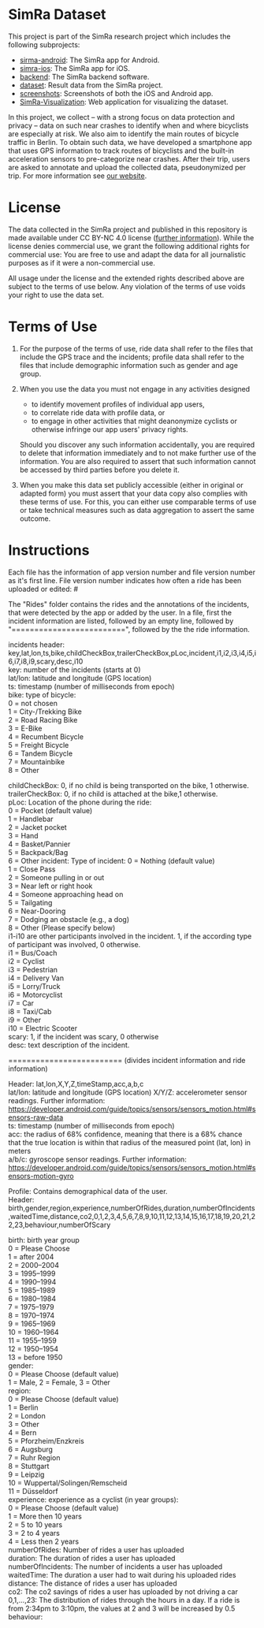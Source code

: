 # SimRa Dataset

This project is part of the SimRa research project which includes the following subprojects:
- [sirma-android](https://github.com/simra-project/simra-android/): The SimRa app for Android.
- [simra-ios](https://github.com/simra-project/simra-ios): The SimRa app for iOS.
- [backend](https://github.com/simra-project/backend): The SimRa backend software.
- [dataset](https://github.com/simra-project/dataset): Result data from the SimRa project.
- [screenshots](https://github.com/simra-project/screenshots): Screenshots of both the iOS and Android app.
- [SimRa-Visualization](https://github.com/simra-project/SimRa-Visualization): Web application for visualizing the dataset.

In this project, we collect – with a strong focus on data protection and privacy – data on such near crashes to identify when and where bicyclists are especially at risk. We also aim to identify the main routes of bicycle traffic in Berlin. To obtain such data, we have developed a smartphone app that uses GPS information to track routes of bicyclists and the built-in acceleration sensors to pre-categorize near crashes. After their trip, users are asked to annotate and upload the collected data, pseudonymized per trip.
For more information see [our website](https://www.digital-future.berlin/en/research/projects/simra/).

# License
The data collected in the SimRa project and published in this repository is made available under CC BY-NC 4.0 license ([further information](https://creativecommons.org/licenses/by-nc/4.0/)).
While the license denies commercial use, we grant the following additional rights for commercial use:
You are free to use and adapt the data for all journalistic purposes as if it were a non-commercial use.

All usage under the license and the extended rights described above are subject to the terms of use below. Any violation of the terms of use voids your right to use the data set.

# Terms of Use
1. For the purpose of the terms of use, ride data shall refer to the files that include the GPS trace and the incidents; profile data shall refer to the files that include demographic information such as gender and age group.
2. When you use the data you must not engage in any activities designed
   * to identify movement profiles of individual app users,
   * to correlate ride data with profile data, or
   * to engage in other activities that might deanonymize cyclists or otherwise infringe our app users' privacy rights.

   Should you discover any such information accidentally, you are required to delete that information immediately and to not make further use of the information. You are also required to assert that such information cannot be accessed by third parties before you delete it.

3. When you make this data set publicly accessible (either in original or adapted form) you must assert that your data copy also complies with these terms of use. For this, you can either use comparable terms of use or take technical measures such as data aggregation to assert the same outcome.

# Instructions
Each file has the information of app version number and file version number as it's first line. File version number indicates how often a ride has been 
uploaded or edited: <app version>#<file version>

The "Rides" folder contains the rides and the annotations of the incidents, that were detected by the app or added by the user. In a file, first the incident information are listed, followed by an empty line, followed by "=========================", followed by the the ride information.

incidents header: key,lat,lon,ts,bike,childCheckBox,trailerCheckBox,pLoc,incident,i1,i2,i3,i4,i5,i6,i7,i8,i9,scary,desc,i10  
key: number of the incidents (starts at 0)  
lat/lon: latitude and longitude (GPS location)  
ts: timestamp (number of milliseconds from epoch)  
bike: type of bicycle:  
              0 = not chosen  
              1 = City-/Trekking Bike  
              2 = Road Racing Bike  
              3 = E-Bike  
              4 = Recumbent Bicycle  
              5 = Freight Bicycle  
              6 = Tandem Bicycle  
              7 = Mountainbike  
              8 = Other  

childCheckBox: 0, if no child is being transported on the bike, 1 otherwise.  
trailerCheckBox: 0, if no child is attached at the bike,1 otherwise.  
pLoc: Location of the phone during the ride:  
              0 = Pocket (default value)  
              1 = Handlebar  
              2 = Jacket pocket  
              3 = Hand  
              4 = Basket/Pannier  
              5 = Backpack/Bag  
              6 = Other 
incident: Type of incident:
              0 = Nothing (default value)  
              1 = Close Pass  
              2 = Someone pulling in or out  
              3 = Near left or right hook  
              4 = Someone approaching head on  
              5 = Tailgating  
              6 = Near-Dooring  
              7 = Dodging an obstacle (e.g., a dog)  
              8 = Other (Please specify below)  
i1-i10 are other participants involved in the incident. 1, if the according type of participant was involved, 0 otherwise.  
              i1 = Bus/Coach  
              i2 = Cyclist  
              i3 = Pedestrian  
              i4 = Delivery Van  
              i5 = Lorry/Truck  
              i6 = Motorcyclist  
              i7 = Car  
              i8 = Taxi/Cab  
              i9 = Other  
	      i10 = Electric Scooter  
scary: 1, if the incident was scary, 0 otherwise  
desc: text description of the incident.  

========================= (divides incident information and ride information)  

Header: lat,lon,X,Y,Z,timeStamp,acc,a,b,c  
lat/lon: latitude and longitude (GPS location) 
X/Y/Z: accelerometer sensor readings. Further information: https://developer.android.com/guide/topics/sensors/sensors_motion.html#sensors-raw-data  
ts: timestamp (number of milliseconds from epoch)  
acc: the radius of 68% confidence, meaning that there is a 68% chance that the true location is within that radius of the measured point (lat, lon) in meters  
a/b/c: gyroscope sensor readings. Further information: https://developer.android.com/guide/topics/sensors/sensors_motion.html#sensors-motion-gyro  

Profile: Contains demographical data of the user.  
Header: birth,gender,region,experience,numberOfRides,duration,numberOfIncidents,waitedTime,distance,co2,0,1,2,3,4,5,6,7,8,9,10,11,12,13,14,15,16,17,18,19,20,21,22,23,behaviour,numberOfScary  

birth: birth year group  
              0 = Please Choose  
              1 = after 2004  
              2 = 2000–2004  
              3 = 1995–1999  
              4 = 1990–1994  
              5 = 1985–1989  
              6 = 1980–1984  
              7 = 1975–1979  
              8 = 1970–1974  
              9 = 1965–1969  
              10 = 1960–1964  
              11 = 1955–1959  
              12 = 1950–1954  
              13 = before 1950  
gender:  
0 = Please Choose (default value)  
              1 = Male, 2 = Female, 3 = Other  
region:  
              0 = Please Choose (default value)  
              1 = Berlin  
              2 = London  
              3 = Other  
              4 = Bern  
              5 = Pforzheim/Enzkreis  
              6 = Augsburg  
              7 = Ruhr Region  
              8 = Stuttgart  
              9 = Leipzig  
              10 = Wuppertal/Solingen/Remscheid  
              11 = Düsseldorf  
experience: experience as a cyclist (in year groups):  
              0 = Please Choose (default value)  
              1 = More then 10 years  
              2 = 5 to 10 years  
              3 = 2 to 4 years  
              4 = Less then 2 years  
numberOfRides: Number of rides a user has uploaded  
duration: The duration of rides a user has uploaded  
numberOfIncidents: The number of incidents a user has uploaded  
waitedTime: The duration a user had to wait during his uploaded rides  
distance: The distance of rides a user has uploaded  
co2: The co2 savings of rides a user has uploaded by not driving a car  
0,1,...,23: The distribution of rides through the hours in a day. If a ride is from 2:34pm to 3:10pm, the values at 2 and 3 will be increased by 0.5  
behaviour:  
